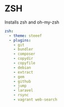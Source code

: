 # ZSH

Installs zsh and oh-my-zsh

```yaml
zsh:
  - theme: steeef
  - plugins:
    - git
    - bundler
    - composer
    - copydir
    - copyfile
    - debian
    - extract
    - gem
    - github
    - jump
    - laravel
    - rsync
    - vagrant web-search
```
